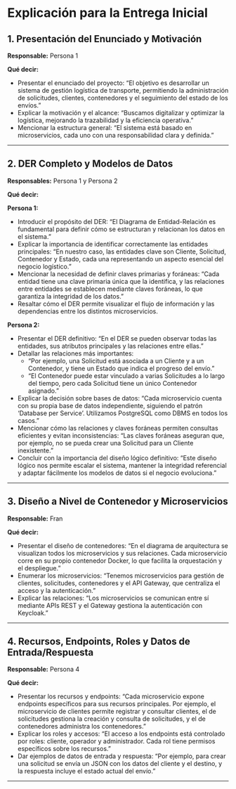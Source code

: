 # Explicación para la Entrega Inicial

## 1. Presentación del Enunciado y Motivación
**Responsable:** Persona 1

**Qué decir:**
- Presentar el enunciado del proyecto: “El objetivo es desarrollar un sistema de gestión logística de transporte, permitiendo la administración de solicitudes, clientes, contenedores y el seguimiento del estado de los envíos.”
- Explicar la motivación y el alcance: “Buscamos digitalizar y optimizar la logística, mejorando la trazabilidad y la eficiencia operativa.”
- Mencionar la estructura general: “El sistema está basado en microservicios, cada uno con una responsabilidad clara y definida.”

---


## 2. DER Completo y Modelos de Datos
**Responsables:** Persona 1 y Persona 2

**Qué decir:**

**Persona 1:**
- Introducir el propósito del DER: “El Diagrama de Entidad-Relación es fundamental para definir cómo se estructuran y relacionan los datos en el sistema.”
- Explicar la importancia de identificar correctamente las entidades principales: “En nuestro caso, las entidades clave son Cliente, Solicitud, Contenedor y Estado, cada una representando un aspecto esencial del negocio logístico.”
- Mencionar la necesidad de definir claves primarias y foráneas: “Cada entidad tiene una clave primaria única que la identifica, y las relaciones entre entidades se establecen mediante claves foráneas, lo que garantiza la integridad de los datos.”
- Resaltar cómo el DER permite visualizar el flujo de información y las dependencias entre los distintos microservicios.

**Persona 2:**
- Presentar el DER definitivo: “En el DER se pueden observar todas las entidades, sus atributos principales y las relaciones entre ellas.”
- Detallar las relaciones más importantes:
	- “Por ejemplo, una Solicitud está asociada a un Cliente y a un Contenedor, y tiene un Estado que indica el progreso del envío.”
	- “El Contenedor puede estar vinculado a varias Solicitudes a lo largo del tiempo, pero cada Solicitud tiene un único Contenedor asignado.”
- Explicar la decisión sobre bases de datos: “Cada microservicio cuenta con su propia base de datos independiente, siguiendo el patrón ‘Database per Service’. Utilizamos PostgreSQL como DBMS en todos los casos.”
- Mencionar cómo las relaciones y claves foráneas permiten consultas eficientes y evitan inconsistencias: “Las claves foráneas aseguran que, por ejemplo, no se pueda crear una Solicitud para un Cliente inexistente.”
- Concluir con la importancia del diseño lógico definitivo: “Este diseño lógico nos permite escalar el sistema, mantener la integridad referencial y adaptar fácilmente los modelos de datos si el negocio evoluciona.”

---

## 3. Diseño a Nivel de Contenedor y Microservicios
**Responsable:** Fran

**Qué decir:**
- Presentar el diseño de contenedores: “En el diagrama de arquitectura se visualizan todos los microservicios y sus relaciones. Cada microservicio corre en su propio contenedor Docker, lo que facilita la orquestación y el despliegue.”
- Enumerar los microservicios: “Tenemos microservicios para gestión de clientes, solicitudes, contenedores y el API Gateway, que centraliza el acceso y la autenticación.”
- Explicar las relaciones: “Los microservicios se comunican entre sí mediante APIs REST y el Gateway gestiona la autenticación con Keycloak.”

---

## 4. Recursos, Endpoints, Roles y Datos de Entrada/Respuesta
**Responsable:** Persona 4

**Qué decir:**
- Presentar los recursos y endpoints: “Cada microservicio expone endpoints específicos para sus recursos principales. Por ejemplo, el microservicio de clientes permite registrar y consultar clientes, el de solicitudes gestiona la creación y consulta de solicitudes, y el de contenedores administra los contenedores.”
- Explicar los roles y accesos: “El acceso a los endpoints está controlado por roles: cliente, operador y administrador. Cada rol tiene permisos específicos sobre los recursos.”
- Dar ejemplos de datos de entrada y respuesta: “Por ejemplo, para crear una solicitud se envía un JSON con los datos del cliente y el destino, y la respuesta incluye el estado actual del envío.”

---